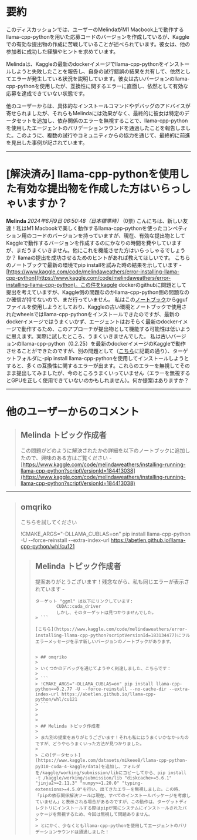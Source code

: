 # 要約 
このディスカッションでは、ユーザーのMelindaがM1 Macbook上で動作するllama-cpp-pythonを用いた応募コードのバージョンを作成しているが、Kaggleでの有効な提出物の作成に苦戦していることが述べられています。彼女は、他の参加者に成功した経験やヒントを求めています。

Melindaは、Kaggleの最新のdockerイメージでllama-cpp-pythonをインストールしようと失敗したことを報告し、自身の試行錯誤の結果を共有して、依然としてエラーが発生している状況を説明しています。彼女は古いバージョンのllama-cpp-pythonを使用したが、互換性に関するエラーに直面し、依然として有効な応募を達成できていない状態です。

他のユーザーからは、具体的なインストールコマンドやデバッグのアドバイスが寄せられましたが、それらもMelindaには効果がなく、最終的に彼女は特定のデータセットを追加し、依存関係のエラーを無視することで、llama-cpp-pythonを使用したエージェントのバリデーションラウンドを通過したことを報告しました。このように、複数の試行やコミュニティからの協力を通じて、最終的に前進を見出した事例が記されています。

---
# [解決済み] llama-cpp-pythonを使用した有効な提出物を作成した方はいらっしゃいますか？
**Melinda** *2024年6月9日 06:50:48（日本標準時）* (0票)
こんにちは、新しい友達！私はM1 Macbookで美しく動作するllama-cpp-pythonを使ったコンペティション用のコードのバージョンを持っていますが、現在、有効な提出物としてKaggleで動作するバージョンを作成するのにかなりの時間を費やしていますが、まだうまくいきません。他にこれを機能させた方はいらっしゃるでしょうか？ llamaの提出を成功させるためのヒントがあれば教えてほしいです。
こちらのノートブックで最新の環境でpip installを試みた時の結果を示しています - [https://www.kaggle.com/code/melindaweathers/error-installing-llama-cpp-python](https://www.kaggle.com/code/melindaweathers/error-installing-llama-cpp-python)。この件をkaggle dockerのgithubに問題として提出を考えていますが、Kaggle側の問題なのかllama-cpp-python側の問題なのか確信が持てないので、まだ行っていません。
私はこの[ノートブック](https://www.kaggle.com/code/raki21/llama-3-gguf-with-llama-cpp/notebook)からggufファイルを使用しようとしており、Kaggleの古い環境とノートブックで使用されたwheelsではllama-cpp-pythonをインストールできたのですが、最新のdockerイメージではうまくいかず、エージェントはおそらく最新のdockerイメージで動作するため、このアプローチが提出物として機能する可能性は低いように思えます。実際に試したところ、うまくいきませんでした。
私は古いバージョンのllama-cpp-python（0.2.25）を最新のdockerイメージのKaggleで動作させることができたのですが、別の問題として（[こちら](https://www.kaggle.com/competitions/llm-20-questions/discussion/505650#2859210)に記載の通り）、ターゲットフォルダに-pip install llama-cpp-pythonを使用してインストールしようとすると、多くの互換性に関するエラーが出ます。これらのエラーを無視してそのまま提出してみましたが、今のところうまくいっていません（エラーを無視するとGPUを正しく使用できていないのかもしれません）。何か提案はありますか？

---
 # 他のユーザーからのコメント
> ## Melinda トピック作成者
> 
> この問題がどのように解決されたかの詳細を以下のノートブックに追加したので、興味のある方はご覧ください - [https://www.kaggle.com/code/melindaweathers/installing-running-llama-cpp-python?scriptVersionId=184413038](https://www.kaggle.com/code/melindaweathers/installing-running-llama-cpp-python?scriptVersionId=184413038)

> 
---
> ## omqriko
> 
> こちらを試してください
> 
> !CMAKE_ARGS="-DLLAMA_CUBLAS=on" pip install llama-cpp-python -U --force-reinstall --extra-index-url https://abetlen.github.io/llama-cpp-python/whl/cu121
> 
> > ## Melinda トピック作成者
> > 
> > 提案ありがとうございます！残念ながら、私も同じエラーが表示されています -
> > 
> > ```
> > ターゲット "ggml" は以下にリンクしています:
> >         CUDA::cuda_driver
> >         しかし、そのターゲットは見つかりませんでした。 
> > > ```
> > 
> > [こちら](https://www.kaggle.com/code/melindaweathers/error-installing-llama-cpp-python?scriptVersionId=183134477)にフルエラーメッセージを示す新しいバージョンのノートブックがあります。
> > 
> > 
> > > ## omqriko
> > > 
> > > いくつかのデバッグを通じてようやく到達しました、こちらです：
> > > 
> > > ```
> > > !CMAKE_ARGS="-DLLAMA_CUBLAS=on" pip install llama-cpp-python==0.2.77 -U --force-reinstall --no-cache-dir --extra-index-url https://abetlen.github.io/llama-cpp-python/whl/cu121
> > > ```
> > > 
> > > 
> > > 
> > > ## Melinda トピック作成者
> > > 
> > > また別の提案をありがとうございます！それも私にはうまくいかなかったのですが、どうやらうまくいった方法が見つかりました。
> > > 
> > > この[データセット](https://www.kaggle.com/datasets/mikeee8/llama-cpp-python-py310-cuda-4-kaggle/data)を追加し、フォルダを/kaggle/working/submission/libにコピーしてから、pip install -t /kaggle/working/submission/lib "diskcache>=5.6.1" "jinja2>=2.11.3" "numpy>=1.20.0" "typing-extensions>=4.5.0"を行い、出てきたエラーを無視しました。この時、「pipの依存関係解決ツールは現在、すべてのインストールパッケージを考慮していません」と表示される場合があるのですが、この動作は、ターゲットディレクトリにインストールする際はpipが常にシステムにインストールされたパッケージを無視するため、今回は無視して問題ありません。
> > > 
> > > とにかく、少なくともllama-cpp-pythonを使用してエージェントのバリデーションラウンドは通過しました！
